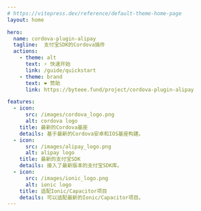 ```yaml
---
# https://vitepress.dev/reference/default-theme-home-page
layout: home

hero:
  name: cordova-plugin-alipay
  tagline:  支付宝SDK的Cordova插件
  actions:
    - theme: alt
      text: ⚡ 快速开始
      link: /guide/quickstart
    - theme: brand
      text: ❤️ 赞助
      link: https://byteee.fund/project/cordova-plugin-alipay

features:
  - icon:
      src: /images/cordova_logo.png
      alt: cordova logo
    title: 最新的Cordova基座
    details: 基于最新的Cordova安卓和IOS基座构建。
  - icon:
      src: /images/alipay_logo.png
      alt: alipay logo
    title: 最新的支付宝SDK
    details: 接入了最新版本的支付宝SDK库。
  - icon:
      src: /images/ionic_logo.png
      alt: ionic logo
    title: 适配Ionic/Capacitor项目
    details: 可以适配最新的Ionic/Capacitor项目。
---
```


<style>
</style>
